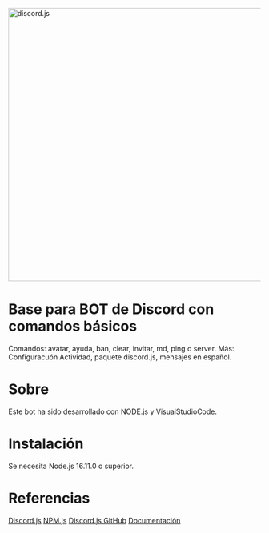 <a href="https://discord.js.org"><img src="https://discord.js.org/static/logo.svg" width="546" alt="discord.js" /></a>

# Base para BOT de Discord con comandos básicos
Comandos: avatar, ayuda, ban, clear, invitar, md, ping o server.
Más: Configuracuón Actividad, paquete discord.js, mensajes en español.

# Sobre
Este bot ha sido desarrollado con NODE.js y VisualStudioCode.

# Instalación
Se necesita Node.js 16.11.0 o superior.

# Referencias

[Discord.js](https://discord.js.org/)
[NPM.js](https://www.npmjs.com/package/discord.js)
[Discord.js GitHub](https://github.com/discordjs/discord.js)
[Documentación](https://discord.js.org/docs/packages/discord.js/14.14.1)

